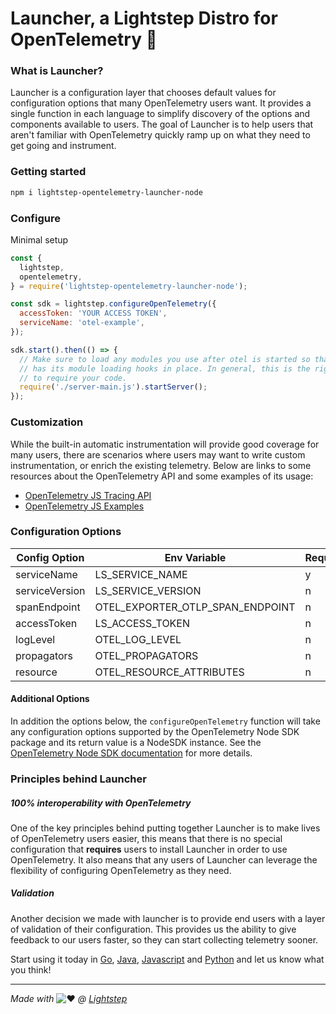# Launcher, a Lightstep Distro for OpenTelemetry 🚀

### What is Launcher?

Launcher is a configuration layer that chooses default values for configuration options that many OpenTelemetry users want. It provides a single function in each language to simplify discovery of the options and components available to users. The goal of Launcher is to help users that aren't familiar with OpenTelemetry quickly ramp up on what they need to get going and instrument.

### Getting started

```bash
npm i lightstep-opentelemetry-launcher-node
```

### Configure

Minimal setup

```javascript
const {
  lightstep,
  opentelemetry,
} = require('lightstep-opentelemetry-launcher-node');

const sdk = lightstep.configureOpenTelemetry({
  accessToken: 'YOUR ACCESS TOKEN',
  serviceName: 'otel-example',
});

sdk.start().then(() => {
  // Make sure to load any modules you use after otel is started so that it
  // has its module loading hooks in place. In general, this is the right place
  // to require your code.
  require('./server-main.js').startServer();
});
```

### Customization

While the built-in automatic instrumentation will provide good coverage for many
users, there are scenarios where users may want to write custom instrumentation,
or enrich the existing telemetry. Below are links to some resources about the
OpenTelemetry API and some examples of its usage:

- [OpenTelemetry JS Tracing API][otel-js-tracing-api]
- [OpenTelemetry JS Examples][otel-js-examples]

### Configuration Options

| Config Option  | Env Variable                     | Required | Default                                       |
| -------------- | -------------------------------- | -------- | --------------------------------------------- |
| serviceName    | LS_SERVICE_NAME                  | y        | -                                             |
| serviceVersion | LS_SERVICE_VERSION               | n        | unknown                                       |
| spanEndpoint   | OTEL_EXPORTER_OTLP_SPAN_ENDPOINT | n        | https://ingest.lightstep.com/traces/otlp/v0.6 |
| accessToken    | LS_ACCESS_TOKEN                  | n        | -                                             |
| logLevel       | OTEL_LOG_LEVEL                   | n        | info                                          |
| propagators    | OTEL_PROPAGATORS                 | n        | b3                                            |
| resource       | OTEL_RESOURCE_ATTRIBUTES         | n        | -                                             |

#### Additional Options

In addition the options below, the `configureOpenTelemetry` function will take any configuration
options supported by the OpenTelemetry Node SDK package and its return value is a NodeSDK instance.
See the [OpenTelemetry Node SDK documentation](https://github.com/open-telemetry/opentelemetry-js/tree/main/packages/opentelemetry-sdk-trace-node) for more details.

### Principles behind Launcher

##### 100% interoperability with OpenTelemetry

One of the key principles behind putting together Launcher is to make lives of OpenTelemetry users easier, this means that there is no special configuration that **requires** users to install Launcher in order to use OpenTelemetry. It also means that any users of Launcher can leverage the flexibility of configuring OpenTelemetry as they need.

##### Validation

Another decision we made with launcher is to provide end users with a layer of validation of their configuration. This provides us the ability to give feedback to our users faster, so they can start collecting telemetry sooner.

Start using it today in [Go](https://github.com/lightstep/otel-launcher-go), [Java](https://github.com/lightstep/otel-launcher-java), [Javascript](https://github.com/lightstep/otel-launcher-node) and [Python](https://github.com/lightstep/otel-launcher-python) and let us know what you think!

---

_Made with_ ![:heart:](https://a.slack-edge.com/production-standard-emoji-assets/10.2/apple-medium/2764-fe0f.png) _@ [Lightstep](http://lightstep.com/)_

[otel-js-tracing-api]: https://github.com/open-telemetry/opentelemetry-js-api/blob/main/docs/tracing.md
[otel-js-examples]: https://github.com/open-telemetry/opentelemetry-js/tree/main/examples
